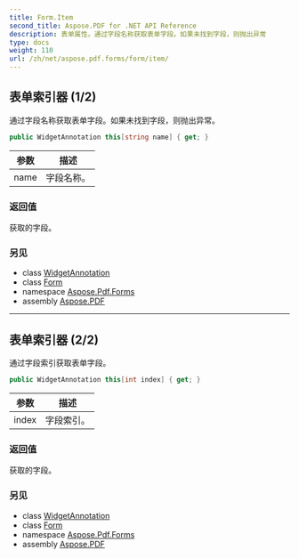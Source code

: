 ```yaml
---
title: Form.Item
second_title: Aspose.PDF for .NET API Reference
description: 表单属性。通过字段名称获取表单字段。如果未找到字段，则抛出异常
type: docs
weight: 110
url: /zh/net/aspose.pdf.forms/form/item/
---
```

## 表单索引器 (1/2)

通过字段名称获取表单字段。如果未找到字段，则抛出异常。

```csharp
public WidgetAnnotation this[string name] { get; }
```

| 参数 | 描述 |
| --- | --- |
| name | 字段名称。 |

### 返回值

获取的字段。

### 另见

* class [WidgetAnnotation](../../../aspose.pdf.annotations/widgetannotation/)
* class [Form](../)
* namespace [Aspose.Pdf.Forms](../../../aspose.pdf.forms/)
* assembly [Aspose.PDF](../../../)

---

## 表单索引器 (2/2)

通过字段索引获取表单字段。

```csharp
public WidgetAnnotation this[int index] { get; }
```

| 参数 | 描述 |
| --- | --- |
| index | 字段索引。 |

### 返回值

获取的字段。

### 另见

* class [WidgetAnnotation](../../../aspose.pdf.annotations/widgetannotation/)
* class [Form](../)
* namespace [Aspose.Pdf.Forms](../../../aspose.pdf.forms/)
* assembly [Aspose.PDF](../../../)